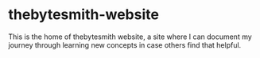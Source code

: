 # thebytesmith-website
This is the home of thebytesmith website, a site where I can document my journey through learning new concepts in case others find that helpful.
